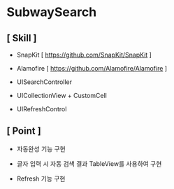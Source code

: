 # SubwaySearch

## [ Skill ] 

  - SnapKit [ https://github.com/SnapKit/SnapKit ]
  
  - Alamofire [ https://github.com/Alamofire/Alamofire ] 
  
  - UISearchController
  
  - UICollectionView + CustomCell
  
  - UIRefreshControl


  
## [ Point ] 
  
  - 자동완성 기능 구현 
  
  - 글자 입력 시 자동 검색 결과 TableView를 사용하여 구현 
  
  - Refresh 기능 구현 
